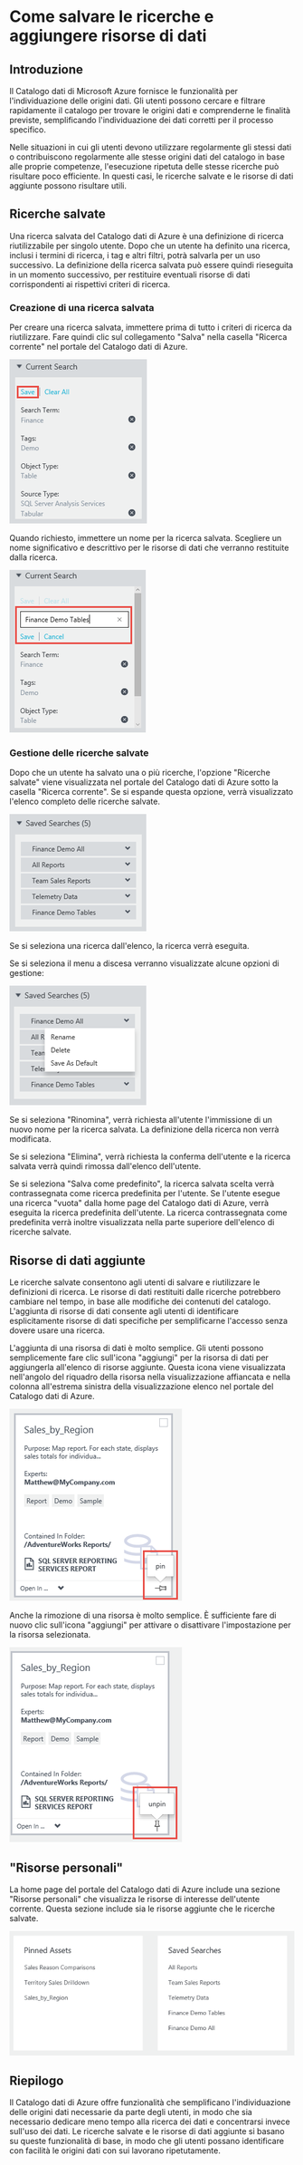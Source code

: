 <properties
   pageTitle="Come salvare le ricerche e aggiungere risorse di dati"
   description="Articolo che include procedure che illustrano le funzionalità del Catalogo dati di Azure per il salvataggio delle origini dati e risorse dei dati per un utilizzo successivo."
   services="data-catalog"
   documentationCenter=""
   authors="steelanddata"
   manager="NA"
   editor=""
   tags=""/>
<tags
   ms.service="data-catalog"
   ms.devlang="NA"
   ms.topic="get-started-article"
   ms.tgt_pltfrm="NA"
   ms.workload="data-catalog"
   ms.date="03/30/2016"
   ms.author="maroche"/>

# Come salvare le ricerche e aggiungere risorse di dati

## Introduzione

Il Catalogo dati di Microsoft Azure fornisce le funzionalità per l'individuazione delle origini dati. Gli utenti possono cercare e filtrare rapidamente il catalogo per trovare le origini dati e comprenderne le finalità previste, semplificando l'individuazione dei dati corretti per il processo specifico.

Nelle situazioni in cui gli utenti devono utilizzare regolarmente gli stessi dati o contribuiscono regolarmente alle stesse origini dati del catalogo in base alle proprie competenze, l'esecuzione ripetuta delle stesse ricerche può risultare poco efficiente. In questi casi, le ricerche salvate e le risorse di dati aggiunte possono risultare utili.

## Ricerche salvate

Una ricerca salvata del Catalogo dati di Azure è una definizione di ricerca riutilizzabile per singolo utente. Dopo che un utente ha definito una ricerca, inclusi i termini di ricerca, i tag e altri filtri, potrà salvarla per un uso successivo. La definizione della ricerca salvata può essere quindi rieseguita in un momento successivo, per restituire eventuali risorse di dati corrispondenti ai rispettivi criteri di ricerca.

### Creazione di una ricerca salvata

Per creare una ricerca salvata, immettere prima di tutto i criteri di ricerca da riutilizzare. Fare quindi clic sul collegamento "Salva" nella casella "Ricerca corrente" nel portale del Catalogo dati di Azure.

 ![Selezionare 'Salva' per salvare le impostazioni di ricerca correnti](./media/data-catalog-how-to-save-pin/01-save-option.png)

Quando richiesto, immettere un nome per la ricerca salvata. Scegliere un nome significativo e descrittivo per le risorse di dati che verranno restituite dalla ricerca.

 ![Specificare un nome per la ricerca salvata](./media/data-catalog-how-to-save-pin/02-name.png)

### Gestione delle ricerche salvate

Dopo che un utente ha salvato una o più ricerche, l'opzione "Ricerche salvate" viene visualizzata nel portale del Catalogo dati di Azure sotto la casella "Ricerca corrente". Se si espande questa opzione, verrà visualizzato l'elenco completo delle ricerche salvate.

 ![Elenco di ricerche salvate](./media/data-catalog-how-to-save-pin/03-list.png)

Se si seleziona una ricerca dall'elenco, la ricerca verrà eseguita.

Se si seleziona il menu a discesa verranno visualizzate alcune opzioni di gestione:

 ![Opzioni per la gestione delle ricerche salvate](./media/data-catalog-how-to-save-pin/04-managing.png)

Se si seleziona "Rinomina", verrà richiesta all'utente l'immissione di un nuovo nome per la ricerca salvata. La definizione della ricerca non verrà modificata.

Se si seleziona "Elimina", verrà richiesta la conferma dell'utente e la ricerca salvata verrà quindi rimossa dall'elenco dell'utente.

Se si seleziona "Salva come predefinito", la ricerca salvata scelta verrà contrassegnata come ricerca predefinita per l'utente. Se l'utente esegue una ricerca "vuota" dalla home page del Catalogo dati di Azure, verrà eseguita la ricerca predefinita dell'utente. La ricerca contrassegnata come predefinita verrà inoltre visualizzata nella parte superiore dell'elenco di ricerche salvate.

## Risorse di dati aggiunte

Le ricerche salvate consentono agli utenti di salvare e riutilizzare le definizioni di ricerca. Le risorse di dati restituiti dalle ricerche potrebbero cambiare nel tempo, in base alle modifiche dei contenuti del catalogo. L'aggiunta di risorse di dati consente agli utenti di identificare esplicitamente risorse di dati specifiche per semplificarne l'accesso senza dovere usare una ricerca.

L'aggiunta di una risorsa di dati è molto semplice. Gli utenti possono semplicemente fare clic sull'icona "aggiungi" per la risorsa di dati per aggiungerla all'elenco di risorse aggiunte. Questa icona viene visualizzata nell'angolo del riquadro della risorsa nella visualizzazione affiancata e nella colonna all'estrema sinistra della visualizzazione elenco nel portale del Catalogo dati di Azure.

![Aggiunta di una risorsa di dati](./media/data-catalog-how-to-save-pin/05-pinning.png)

Anche la rimozione di una risorsa è molto semplice. È sufficiente fare di nuovo clic sull'icona "aggiungi" per attivare o disattivare l'impostazione per la risorsa selezionata.

![Rimozione di una risorsa di dati](./media/data-catalog-how-to-save-pin/06-unpinning.png)

## "Risorse personali"
La home page del portale del Catalogo dati di Azure include una sezione "Risorse personali" che visualizza le risorse di interesse dell'utente corrente. Questa sezione include sia le risorse aggiunte che le ricerche salvate.

!['Risorse personali' nella home page](./media/data-catalog-how-to-save-pin/07-my-assets.png)

## Riepilogo
Il Catalogo dati di Azure offre funzionalità che semplificano l'individuazione delle origini dati necessarie da parte degli utenti, in modo che sia necessario dedicare meno tempo alla ricerca dei dati e concentrarsi invece sull'uso dei dati. Le ricerche salvate e le risorse di dati aggiunte si basano su queste funzionalità di base, in modo che gli utenti possano identificare con facilità le origini dati con sui lavorano ripetutamente.

<!---HONumber=AcomDC_0330_2016-->